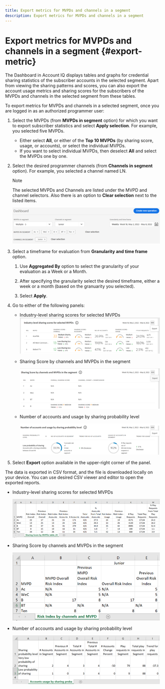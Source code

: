 ```yaml
---
title: Export metrics for MVPDs and channels in a segment
description: Export metrics for MVPDs and channels in a segment
---
```


# Export metrics for MVPDs and channels in a segment {#export-metric}

The Dashboard in Account IQ displays tables and graphs for credential sharing statistics of the subscriber accounts in the selected segment. Apart from viewing the sharing patterns and scores, you can also export the account usage metrics and sharing scores for the subscribers of the MVPDs and channels in the selected segment from these tables.

To export metrics for MVPDs and channels in a selected segment, once you are logged in as an authorized programmer user:

1. Select the MVPDs (from **MVPDs in segment** option) for which you want to export subscriber statistics and select **Apply selection**. For example, you selected five MVPDs.

   * Either select **All**, or either of the **Top 10 MVPDs** (by sharing score, usage, or accounts), or select the individual MVPDs.
   * If you want to select individual MVPDs, then deselect **All** and select the MVPDs one by one.

1. Select the desired programmer channels (from **Channels in segment** option). For example, you selected a channel named LN.

   >[!NOTE]
   >
   >The selected MVPDs and Channels are listed under the MVPD and channel selectors. Also there is an option to **Clear selection** next to the listed items.

   ![](assets/segment-select-2-export.png)

1. Select a timeframe for evaluation from **Granularity and time frame** option.

    1. Use **Aggregated By** option to select the granularity of your evaluation as a Week or a Month.

    1. After specifying the granularity select the desired timeframe, either a week or a month (based on the granuarity you selected).

    1. Select **Apply**.

1. Go to either of the following panels:

    * Industry-level sharing scores for selected MVPDs
    ![](assets/ind-sharpanel-export-option.png)

    * Sharing Score by channels and MVPDs in the segment

      ![](assets/sharscorepanel-export-option.png)

    * Number of accounts and usage by sharing probability level

      ![](assets/usage-panel-export-option.png)

1. Select **Export** option available in the upper-right corner of the panel.

The data is exported in CSV format, and the file is downloaded locally on your device. You can use desired CSV viewer and editor to open the exported reports.

* Industry-level sharing scores for selected MVPDs

    ![](assets/export-ind-sharing-score.png)

* Sharing Score by channels and MVPDs in the segment

    ![](assets/export-risk-index-by-mvpdchannels.png)
     
* Number of accounts and usage by sharing probability level

    ![](assets/export-acc-usage.png)

